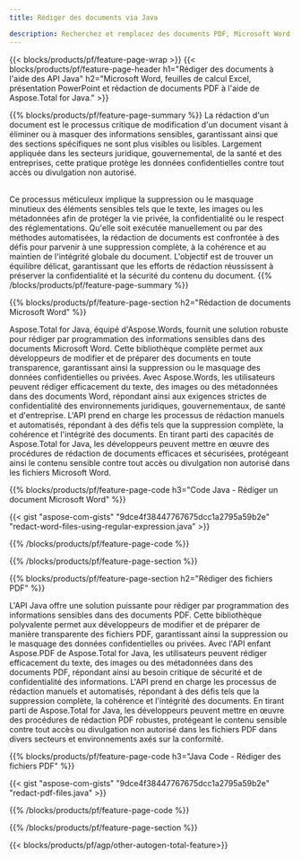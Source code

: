 ```yaml
---
title: Rédiger des documents via Java 

description: Recherchez et remplacez des documents PDF, Microsoft Word, des feuilles de calcul Excel et des présentations PowerPoint via votre application Java.
---
```


{{< blocks/products/pf/feature-page-wrap >}}
{{< blocks/products/pf/feature-page-header h1="Rédiger des documents à l'aide des API Java" h2="Microsoft Word, feuilles de calcul Excel, présentation PowerPoint et rédaction de documents PDF à l'aide de Aspose.Total for Java." >}}

{{% blocks/products/pf/feature-page-summary %}}
La rédaction d'un document est le processus critique de modification d'un document visant à éliminer ou à masquer des informations sensibles, garantissant ainsi que des sections spécifiques ne sont plus visibles ou lisibles. Largement appliquée dans les secteurs juridique, gouvernemental, de la santé et des entreprises, cette pratique protège les données confidentielles contre tout accès ou divulgation non autorisé.<br /><br />

Ce processus méticuleux implique la suppression ou le masquage minutieux des éléments sensibles tels que le texte, les images ou les métadonnées afin de protéger la vie privée, la confidentialité ou le respect des réglementations. Qu'elle soit exécutée manuellement ou par des méthodes automatisées, la rédaction de documents est confrontée à des défis pour parvenir à une suppression complète, à la cohérence et au maintien de l'intégrité globale du document. L'objectif est de trouver un équilibre délicat, garantissant que les efforts de rédaction réussissent à préserver la confidentialité et la sécurité du contenu du document.
{{% /blocks/products/pf/feature-page-summary  %}}

{{% blocks/products/pf/feature-page-section  h2="Rédaction de documents Microsoft Word" %}}

Aspose.Total for Java, équipé d'Aspose.Words, fournit une solution robuste pour rédiger par programmation des informations sensibles dans des documents Microsoft Word. Cette bibliothèque complète permet aux développeurs de modifier et de préparer des documents en toute transparence, garantissant ainsi la suppression ou le masquage des données confidentielles ou privées. Avec Aspose.Words, les utilisateurs peuvent rédiger efficacement du texte, des images ou des métadonnées dans des documents Word, répondant ainsi aux exigences strictes de confidentialité des environnements juridiques, gouvernementaux, de santé et d'entreprise. L'API prend en charge les processus de rédaction manuels et automatisés, répondant à des défis tels que la suppression complète, la cohérence et l'intégrité des documents. En tirant parti des capacités de Aspose.Total for Java, les développeurs peuvent mettre en œuvre des procédures de rédaction de documents efficaces et sécurisées, protégeant ainsi le contenu sensible contre tout accès ou divulgation non autorisé dans les fichiers Microsoft Word.

{{% blocks/products/pf/feature-page-code h3="Code Java - Rédiger un document Microsoft Word" %}}

{{< gist "aspose-com-gists" "9dce4f38447767675dcc1a2795a59b2e" "redact-word-files-using-regular-expression.java" >}}

{{% /blocks/products/pf/feature-page-code  %}}

{{% /blocks/products/pf/feature-page-section %}}

{{% blocks/products/pf/feature-page-section  h2="Rédiger des fichiers PDF" %}}

L'API Java offre une solution puissante pour rédiger par programmation des informations sensibles dans des documents PDF. Cette bibliothèque polyvalente permet aux développeurs de modifier et de préparer de manière transparente des fichiers PDF, garantissant ainsi la suppression ou le masquage des données confidentielles ou privées. Avec l'API enfant Aspose.PDF de Aspose.Total for Java, les utilisateurs peuvent rédiger efficacement du texte, des images ou des métadonnées dans des documents PDF, répondant ainsi au besoin critique de sécurité et de confidentialité des informations. L'API prend en charge les processus de rédaction manuels et automatisés, répondant à des défis tels que la suppression complète, la cohérence et l'intégrité des documents. En tirant parti de Aspose.Total for Java, les développeurs peuvent mettre en œuvre des procédures de rédaction PDF robustes, protégeant le contenu sensible contre tout accès ou divulgation non autorisé dans les fichiers PDF dans divers secteurs et environnements axés sur la conformité.

{{% blocks/products/pf/feature-page-code h3="Java Code - Rédiger des fichiers PDF" %}}

{{< gist "aspose-com-gists" "9dce4f38447767675dcc1a2795a59b2e" "redact-pdf-files.java" >}}

{{% /blocks/products/pf/feature-page-code  %}}

{{% /blocks/products/pf/feature-page-section %}}

{{< blocks/products/pf/agp/other-autogen-total-feature>}}